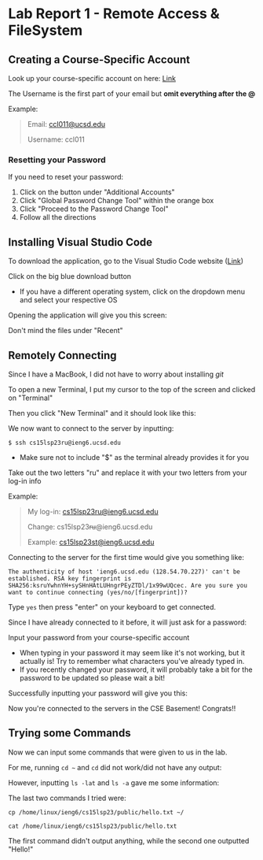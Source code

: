 # Lab Report 1 - Remote Access & FileSystem
## Creating a Course-Specific Account
Look up your course-specific account on here: 
[Link](https://sdacs.ucsd.edu/~icc/index.php)

The Username is the first part of your email but **omit everything after the @**

Example:
> Email: ccl011@ucsd.edu
> 
> Username: ccl011


### Resetting your Password
If you need to reset your password:
1. Click on the button under "Additional Accounts"
2. Click "Global Password Change Tool" within the orange box
3. Click "Proceed to the Password Change Tool"
4. Follow all the directions

## Installing Visual Studio Code
To download the application, go to the Visual Studio Code website ([Link](https://code.visualstudio.com/))

Click on the big blue download button
* If you have a different operating system, click on the dropdown menu and select your respective OS

Opening the application will give you this screen:

Don't mind the files under "Recent"

## Remotely Connecting
Since I have a MacBook, I did not have to worry about installing *git* 

To open a new Terminal, I put my cursor to the top of the screen and clicked on "Terminal"

Then you click "New Terminal" and it should look like this:

We now want to connect to the server by inputting:

`$ ssh cs15lsp23ru@ieng6.ucsd.edu`
* Make sure not to include "$" as the terminal already provides it for you

Take out the two letters "ru" and replace it with your two letters from your log-in info

Example:
> My log-in: cs15lsp23ru@ieng6.ucsd.edu
> 
> Change: cs15lsp23~~ru~~@ieng6.ucsd.edu
> 
> Example: cs15lsp23st@ieng6.ucsd.edu

Connecting to the server for the first time would give you something like:

`The authenticity of host 'ieng6.ucsd.edu (128.54.70.227)' can't be established.
RSA key fingerprint is SHA256:ksruYwhnYH+sySHnHAtLUHngrPEyZTDl/1x99wUQcec.
Are you sure you want to continue connecting (yes/no/[fingerprint])?`

Type `yes` then press "enter" on your keyboard to get connected.

Since I have already connected to it before, it will just ask for a password:

Input your password from your course-specific account
* When typing in your password it may seem like it's not working, but it actually is! Try to remember what characters you've already typed in.
* If you recently changed your password, it will probably take a bit for the password to be updated so please wait a bit!

Successfully inputting your password will give you this:

Now you're connected to the servers in the CSE Basement! Congrats!!

## Trying some Commands
Now we can input some commands that were given to us in the lab.

For me, running `cd ~` and `cd` did not work/did not have any output:

However, inputting `ls -lat` and `ls -a` gave me some information:

The last two commands I tried were:

`cp /home/linux/ieng6/cs15lsp23/public/hello.txt ~/`

`cat /home/linux/ieng6/cs15lsp23/public/hello.txt`

The first command didn't output anything, while the second one outputted "Hello!"
